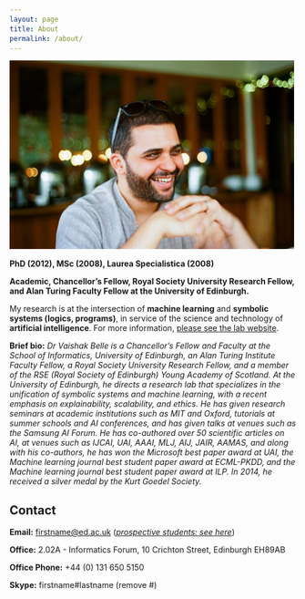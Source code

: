 ```yaml
---
layout: page
title: About
permalink: /about/
---
```




<img src="/vaishak.JPG" width="500">

**PhD (2012), MSc (2008), Laurea Specialistica (2008)** 

**Academic, Chancellor’s Fellow, Royal Society University Research Fellow, and Alan Turing Faculty Fellow at the University of Edinburgh.**

My research is at the intersection of **machine learning** and **symbolic systems (logics, programs)**, in service of the science and technology of **artificial intelligence**. For more information, [please see the lab website](/lab/).

**Brief bio:** *Dr Vaishak Belle is a Chancellor’s Fellow and Faculty at the School of Informatics, University of Edinburgh, an Alan Turing Institute Faculty Fellow, a Royal Society University Research Fellow, and a member of the RSE (Royal Society of Edinburgh) Young Academy of Scotland. At the University of Edinburgh, he directs a research lab that specializes in the unification of symbolic systems and machine learning, with a recent emphasis on explainability, scalability, and ethics. He has given research seminars at academic institutions such as MIT and Oxford, tutorials at summer schools and AI conferences, and has given talks at venues such as the Samsung AI Forum. He has co-authored over 50 scientific articles on AI, at venues such as IJCAI, UAI, AAAI, MLJ, AIJ, JAIR, AAMAS, and along with his co-authors, he has won the Microsoft best paper award at UAI, the Machine learning journal best student paper award at ECML-PKDD, and the Machine learning journal best student paper award at ILP. In 2014, he received a silver medal by the Kurt Goedel Society.* 

## Contact 

**Email:** firstname@ed.ac.uk ([*prospective students: see here*](https://www.evernote.com/shard/s7/sh/92a524f8-8f2b-4c3d-95da-bd0672557172/ba7d3263fc2ea1498d5fc85e02030184))

**Office:** 2.02A - Informatics Forum, 10 Crichton Street, Edinburgh EH89AB

**Office Phone:** +44 (0) 131 650 5150 

**Skype:** firstname#lastname (remove #)  
